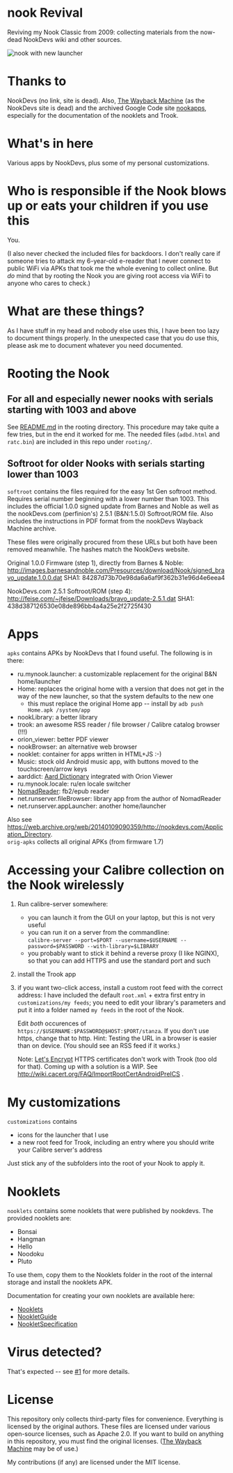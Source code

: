 # nook Revival
Reviving my Nook Classic from 2009: collecting materials from the now-dead NookDevs wiki and other sources.

![nook with new launcher](n.jpg)

Thanks to
=========

NookDevs (no link, site is dead). Also, [The Wayback Machine](https://web.archive.org/web/) (as the NookDevs site is dead) and the archived Google Code site [nookapps](https://code.google.com/archive/p/nookapps/), especially for the documentation of the nooklets and Trook.

What's in here
==============

Various apps by NookDevs, plus some of my personal customizations.

Who is responsible if the Nook blows up or eats your children if you use this
=============================================================================

You.

(I also never checked the included files for backdoors. I don't really care if someone tries to attack my 6-year-old e-reader that I never connect to public WiFi via APKs that took me the whole evening to collect online. But *do* mind that by rooting the Nook you are giving root access via WiFi to anyone who cares to check.)

What are these things?
======================

As I have stuff in my head and nobody else uses this, I have been too lazy to document things properly. In the unexpected case that you do use this, please ask me to document whatever you need documented.

Rooting the Nook
======

For all and especially newer nooks with serials starting with 1003 and above
----------------------------------------------------------------------------

See [README.md](rooting/README.md) in the rooting directory. This procedure may take quite a few tries, but in the end it worked for me.
The needed files (`adbd.html` and `ratc.bin`) are included in this repo under `rooting/`.

Softroot for older Nooks with serials starting lower than 1003
--------------------------------------------------------------

`softroot` contains the files required for the easy 1st Gen softroot method. Requires serial number beginning with a lower number than 1003. This includes the official 1.0.0 signed update from Barnes and Noble as well as the nookDevs.com (perfinion's) 2.5.1 (B&N:1.5.0) Softroot/ROM file. Also includes the instructions in PDF format from the nookDevs Wayback Machine archive.

These files were originally procured from these URLs but both have been removed meanwhile. The hashes match the NookDevs website.

Original 1.0.0 Firmware (step 1), directly from Barnes & Noble:
http://images.barnesandnoble.com/Presources/download/Nook/signed_bravo_update.1.0.0.dat
SHA1: 84287d73b70e98da6a6af9f362b31e96d4e6eea4

NookDevs.com 2.5.1 Softroot/ROM (step 4):
http://feise.com/~jfeise/Downloads/bravo_update-2.5.1.dat
SHA1: 438d387126530e08de896bb4a4a25e2f2725f430

Apps
====

`apks` contains APKs by NookDevs that I found useful. The following is in there:

- ru.mynook.launcher: a customizable replacement for the original B&N home/launcher
- Home: replaces the original home with a version that does not get in the way of the new launcher, so that the system defaults to the new one
  - this must replace the original Home app -- install by `adb push Home.apk /system/app`
- nookLibrary: a better library
- trook: an awesome RSS reader / file browser / Calibre catalog browser (!!!)
- orion_viewer: better PDF viewer
- nookBrowser: an alternative web browser
- nooklet: container for apps written in HTML+JS :-)
- Music: stock old Android music app, with buttons moved to the touchscreen/arrow keys
- aarddict: [Aard Dictionary](https://github.com/max-kammerer/aarddict_nook/downloads) integrated with Orion Viewer
- ru.mynook.locale: ru/en locale switcher
- [NomadReader](https://github.com/Nomad1/NomadReader): fb2/epub reader
- net.runserver.fileBrowser: library app from the author of NomadReader
- net.runserver.appLauncher: another home/launcher

Also see https://web.archive.org/web/20140109090359/http://nookdevs.com/Application_Directory.  
`orig-apks` collects all original APKs (from firmware 1.7)

Accessing your Calibre collection on the Nook wirelessly
========================================================

1. Run calibre-server somewhere:
   - you can launch it from the GUI on your laptop, but this is not very useful
   - you can run it on a server from the commandline:  
     `calibre-server --port=$PORT --username=$USERNAME --password=$PASSWORD --with-library=$LIBRARY`
   - you probably want to stick it behind a reverse proxy (I like NGINX), so that you can add HTTPS and use the standard port and such
2. install the Trook app
3. if you want two-click access, install a custom root feed with the correct address:
   I have included the default `root.xml` + extra first entry in `customizations/my feeds`; you need to edit your library's parameters and put it into a folder named `my feeds` in the root of the Nook.

   Edit *both* occurences of `https://$USERNAME:$PASSWORD@$HOST:$PORT/stanza`. If you don't use https, change that to http. Hint: Testing the URL in a browser is easier than on device. (You should see an RSS feed if it works.)

   Note: [Let's Encrypt](https://letsencrypt.org/) HTTPS certificates don't work with Trook (too old for that). Coming up with a solution is a WIP. See http://wiki.cacert.org/FAQ/ImportRootCertAndroidPreICS .

My customizations
=================

`customizations` contains

- icons for the launcher that I use
- a new root feed for Trook, including an entry where you should write your Calibre server's address

Just stick any of the subfolders into the root of your Nook to apply it.

Nooklets
=================

`nooklets` contains some nooklets that were published by nookdevs. The provided nooklets are:

- Bonsai
- Hangman
- Hello
- Noodoku
- Pluto

To use them, copy them to the Nooklets folder in the root of the internal storage and install the nooklets APK.

Documentation for creating your own nooklets are available here:
* [Nooklets](documentation/Nooklets.md)
* [NookletGuide](documentation/NookletGuide.md)
* [NookletSpecification](documentation/NookletSpecification.md)

Virus detected?
===============

That's expected -- see [#1](https://github.com/AnotherKamila/nook-revival/issues/1#issuecomment-503560472) for more details.

License
=======

This repository only collects third-party files for convenience. Everything
is licensed by the original authors. These files are licensed under various
open-source licenses, such as Apache 2.0. If you want to build on anything in
this repository, you must find the original licenses.
([The Wayback Machine](https://web.archive.org/web/) may be of use.)

My contributions (if any) are licensed under the MIT license.
